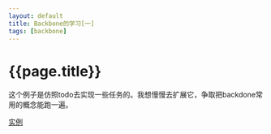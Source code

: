 ```yaml
---
layout: default
title: Backbone的学习[一]
tags: [backbone]
---
```


# {{page.title}}

这个例子是仿照todo去实现一些任务的。我想慢慢去扩展它，争取把backdone常用的概念能跑一遍。

[实例](/src/demos/study-backbone.html)